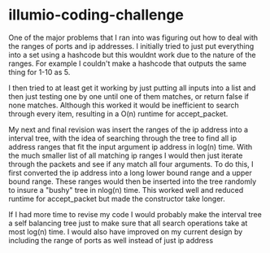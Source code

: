 # illumio-coding-challenge

One of the major problems that I ran into was figuring out how to deal with the ranges
of ports and ip addresses. I initially tried to just put everything into a set using a
hashcode but this wouldnt work due to the nature of the ranges. For example I couldn't
make a hashcode that outputs the same thing for 1-10 as 5. 

I then tried to at least get it working by just putting all inputs into a list and then 
just testing one by one until one of them matches, or return false if none matches. Although
this worked it would be inefficient to search through every item, resulting in a O(n)
runtime for accept_packet. 

My next and final revision was insert the ranges of the ip address into a interval tree,
with the idea of searching through the tree to find all ip address ranges that fit the
input argument ip address in log(n) time. With the much smaller list of all matching ip
ranges I would then just iterate through the packets and see if any match all four arguments.
To do this, I first converted the ip address into a long lower bound range and a upper 
bound range. These ranges would then be inserted into the tree randomly to insure a "bushy"
tree in nlog(n) time. This worked well and reduced runtime for accept_packet but made the
constructor take longer.

If I had more time to revise my code I would probably make the interval tree a self balancing
tree just to make sure that all search operations take at most log(n) time. I would also 
have improved on my current design by including the range of ports as well instead of just ip 
address